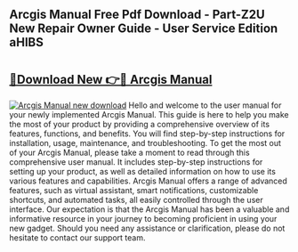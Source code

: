 ## Arcgis Manual Free Pdf Download - Part-Z2U New Repair Owner Guide - User Service Edition aHlBS

# <h2><a href="http://bc24747.oget.top/?id=Arcgis+Manual">🔗Download New 👉🔴 Arcgis Manual</a></h2>

[![Arcgis Manual new download](https://i.imgur.com/5g1atiW.png)](http://bc24747.oget.top/?id=Arcgis+Manual)
Hello and welcome to the user manual for your newly implemented Arcgis Manual. This guide is here to help you make the most of your product by providing a comprehensive overview of its features, functions, and benefits. You will find step-by-step instructions for installation, usage, maintenance, and troubleshooting. To get the most out of your Arcgis Manual, please take a moment to read through this comprehensive user manual. It includes step-by-step instructions for setting up your product, as well as detailed information on how to use its various features and capabilities. Arcgis Manual offers a range of advanced features, such as virtual assistant, smart notifications, customizable shortcuts, and automated tasks, all easily controlled through the user interface. Our expectation is that the Arcgis Manual has been a valuable and informative resource in your journey to becoming proficient in using your new gadget. Should you need any assistance or clarification, please do not hesitate to contact our support team.
